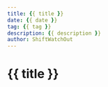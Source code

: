 ```yaml
---
title: {{ title }}
date: {{ date }}
tag: {{ tag }}
description: {{ description }}
author: ShiftWatchOut
---
```


# {{ title }}
